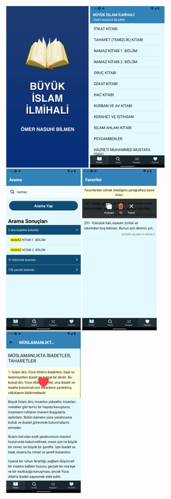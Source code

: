 <img src="assets/splash.png" alt="ilmihal oku Android uygulama" width="221" />
<img src="screenshots/1.png" alt="ilmihal oku Android uygulama" width="200" /> 
<img src="screenshots/2.png" alt="ilmihal oku Android uygulama" width="200" /> 
<img src="screenshots/3.png" alt="ilmihal oku Android uygulama" width="200" /> 
<img src="screenshots/4.png" alt="ilmihal oku Android uygulama" width="200" />
